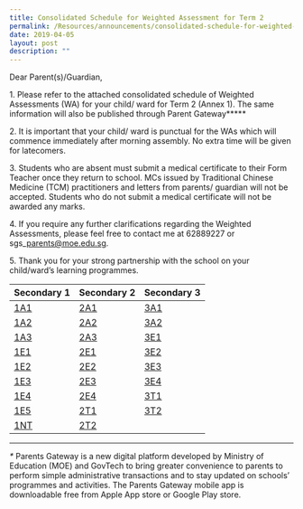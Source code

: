 ```yaml
---
title: Consolidated Schedule for Weighted Assessment for Term 2
permalink: /Resources/announcements/consolidated-schedule-for-weighted-assessment-for-term-2/
date: 2019-04-05
layout: post
description: ""
---
```

Dear Parent(s)/Guardian,

1\. Please refer to the attached consolidated schedule of Weighted Assessments (WA) for your child/ ward for Term 2 (Annex 1). The same information will also be published through Parent Gateway**\***

2\. It is important that your child/ ward is punctual for the WAs which will commence immediately after morning assembly. No extra time will be given for latecomers.

3\. Students who are absent must submit a medical certificate to their Form Teacher once they return to school. MCs issued by Traditional Chinese Medicine (TCM) practitioners and letters from parents/ guardian will not be accepted. Students who do not submit a medical certificate will not be awarded any marks.

4\. If you require any further clarifications regarding the Weighted Assessments, please feel free to contact me at 62889227 or sgs\_parents@moe.edu.sg.

5\. Thank you for your strong partnership with the school on your child/ward’s learning programmes.

<table>
<thead>
  <tr>
    <th>Secondary 1</th>
    <th>Secondary 2</th>
    <th>Secondary 3</th>
  </tr>
</thead>
<tbody>
  <tr>
    <td><a href="/files/Announcement/Weight%20Assessment%20Term2%202019/1A1-WA-Term-2.pdf">1A1</a></td>
    <td><a href="/files/Announcement/Weight%20Assessment%20Term2%202019/2A1-WA-Term-2.pdf">2A1</a></td>
    <td><a href="/files/Announcement/Weight%20Assessment%20Term2%202019/3A1-WA-Term-2.pdf">3A1</a></td>
  </tr>
  <tr>
    <td><a href="/files/Announcement/Weight%20Assessment%20Term2%202019/1A2-WA-Term-2.pdf">1A2</a></td>
    <td><a href="/files/Announcement/Weight%20Assessment%20Term2%202019/2A2-WA-Term-2.pdf">2A2</a></td>
    <td><a href="/files/Announcement/Weight%20Assessment%20Term2%202019/3A2-WA-Term-2.pdf">3A2</a></td>
  </tr>
  <tr>
    <td><a href="https://www.sgs.edu.sg/wp-content/uploads/2019/04/1A3-WA-Term-2.pdf">1A3</a></td>
    <td><a href="https://www.sgs.edu.sg/wp-content/uploads/2019/04/2A3-WA-Term-2.pdf">2A3</a></td>
    <td><a href="https://www.sgs.edu.sg/wp-content/uploads/2019/04/3E1-WA-Term-2.pdf">3E1</a></td>
  </tr>
  <tr>
    <td><a href="https://www.sgs.edu.sg/wp-content/uploads/2019/04/1E1-WA-Term-2.pdf">1E1</a></td>
    <td><a href="https://www.sgs.edu.sg/wp-content/uploads/2019/04/2E1-WA-Term-2.pdf">2E1</a></td>
    <td><a href="https://www.sgs.edu.sg/wp-content/uploads/2019/04/3E2-WA-Term-2.pdf">3E2</a></td>
  </tr>
  <tr>
    <td><a href="https://www.sgs.edu.sg/wp-content/uploads/2019/04/1E2-WA-Term-2.pdf">1E2</a></td>
    <td><a href="https://www.sgs.edu.sg/wp-content/uploads/2019/04/2E2-WA-Term-2.pdf">2E2</a></td>
    <td><a href="https://www.sgs.edu.sg/wp-content/uploads/2019/04/3E3-WA-Term-2.pdf">3E3</a></td>
  </tr>
  <tr>
    <td><a href="https://www.sgs.edu.sg/wp-content/uploads/2019/04/1E3-WA-Term-2.pdf">1E3</a></td>
    <td><a href="https://www.sgs.edu.sg/wp-content/uploads/2019/04/2E3-WA-Term-2.pdf">2E3</a></td>
    <td><a href="https://www.sgs.edu.sg/wp-content/uploads/2019/04/3E4-WA-Term-2.pdf">3E4</a></td>
  </tr>
  <tr>
    <td><a href="https://www.sgs.edu.sg/wp-content/uploads/2019/04/1E4-WA-Term-2.pdf">1E4</a></td>
    <td><a href="https://www.sgs.edu.sg/wp-content/uploads/2019/04/2E4-WA-Term-2.pdf">2E4</a></td>
    <td><a href="https://www.sgs.edu.sg/wp-content/uploads/2019/04/3T1-WA-Term-2.pdf">3T1</a></td>
  </tr>
  <tr>
    <td><a href="https://www.sgs.edu.sg/wp-content/uploads/2019/04/1E5-WA-Term-2.pdf">1E5</a></td>
    <td><a href="https://www.sgs.edu.sg/wp-content/uploads/2019/04/2T1-WA-Term-2.pdf">2T1</a></td>
    <td><a href="https://www.sgs.edu.sg/wp-content/uploads/2019/04/3T2-WA-Term-2.pdf">3T2</a></td>
  </tr>
  <tr>
    <td><a href="https://www.sgs.edu.sg/wp-content/uploads/2019/04/1NT-WA-Term-2.pdf">1NT</a></td>
    <td><a href="https://www.sgs.edu.sg/wp-content/uploads/2019/04/2T2-WA-Term-2.pdf">2T2</a></td>
    <td></td>
  </tr>
</tbody>
</table>

* * *

*\** Parents Gateway is a new digital platform developed by Ministry of Education (MOE) and GovTech to bring greater convenience to parents to perform simple administrative transactions and to stay updated on schools’ programmes and activities. The Parents Gateway mobile app is downloadable free from Apple App store or Google Play store.